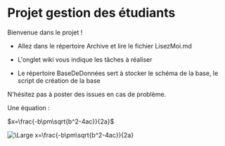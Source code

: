 <script src='https://cdnjs.cloudflare.com/ajax/libs/mathjax/2.7.5/MathJax.js?config=TeX-MML-AM_CHTML' async></script>
# Projet gestion des étudiants

Bienvenue dans le projet !

* Allez dans le répertoire Archive et lire le fichier LisezMoi.md

* L'onglet wiki vous indique les tâches à réaliser 

*  Le répertoire BaseDeDonnées sert à stocker le schéma de la base, le script de création de la base

N'hésitez pas à poster des issues en cas de problème. 
 
Une équation : 

$x=\frac{-b\pm\sqrt{b^2-4ac}}{2a}$


<img src="https://latex.codecogs.com/svg.latex?\Large&space;x=\frac{-b\pm\sqrt{b^2-4ac}}{2a}" title="\Large x=\frac{-b\pm\sqrt{b^2-4ac}}{2a}" />